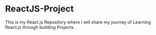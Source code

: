 # ReactJS-Project

This is my React.js Repository where I will share my journey of Learning React.js through building Projects.
